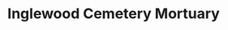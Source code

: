 ---
title: "Inglewood Cemetery Mortuary"
url: /inglewood/inglewood-cemetery-mortuary/
shop: Bestattungen
---
